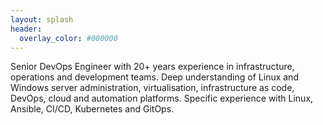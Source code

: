 ```yaml
---
layout: splash
header:
  overlay_color: #000000
---
```


Senior DevOps Engineer with 20+ years experience in infrastructure, operations and development teams. Deep understanding of Linux and Windows server administration, virtualisation, infrastructure as code, DevOps, cloud and automation platforms. Specific experience with Linux, Ansible, CI/CD, Kubernetes and GitOps.